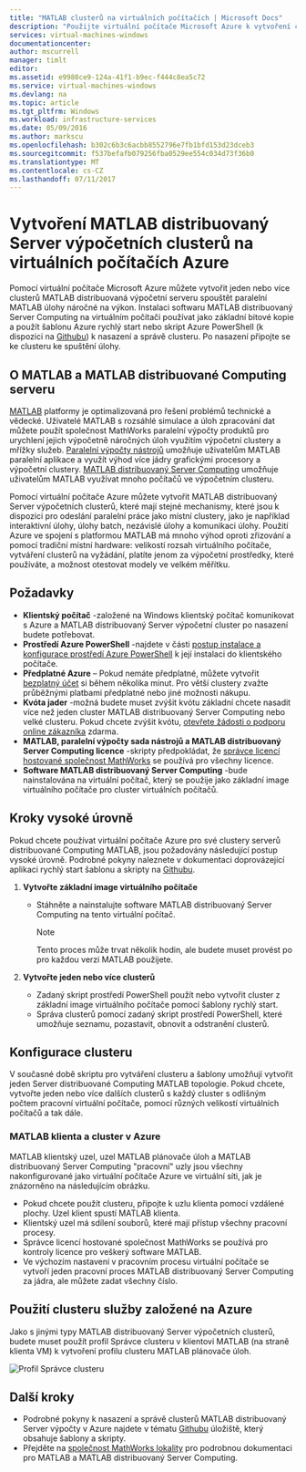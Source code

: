 ```yaml
---
title: "MATLAB clusterů na virtuálních počítačích | Microsoft Docs"
description: "Použijte virtuální počítače Microsoft Azure k vytvoření clusterů MATLAB distribuovaná výpočetní Server ke spuštění úlohy náročné paralelní MATLAB"
services: virtual-machines-windows
documentationcenter: 
author: mscurrell
manager: timlt
editor: 
ms.assetid: e9980ce9-124a-41f1-b9ec-f444c8ea5c72
ms.service: virtual-machines-windows
ms.devlang: na
ms.topic: article
ms.tgt_pltfrm: Windows
ms.workload: infrastructure-services
ms.date: 05/09/2016
ms.author: markscu
ms.openlocfilehash: b302c6b3c6acbb8552796e7fb1bfd153d23dceb3
ms.sourcegitcommit: f537befafb079256fba0529ee554c034d73f36b0
ms.translationtype: MT
ms.contentlocale: cs-CZ
ms.lasthandoff: 07/11/2017
---
```

# <a name="create-matlab-distributed-computing-server-clusters-on-azure-vms"></a>Vytvoření MATLAB distribuovaný Server výpočetních clusterů na virtuálních počítačích Azure
Pomocí virtuální počítače Microsoft Azure můžete vytvořit jeden nebo více clusterů MATLAB distribuovaná výpočetní serveru spouštět paralelní MATLAB úlohy náročné na výkon. Instalaci softwaru MATLAB distribuovaný Server Computing na virtuálním počítači používat jako základní bitové kopie a použít šablonu Azure rychlý start nebo skript Azure PowerShell (k dispozici na [Githubu](https://github.com/Azure/azure-quickstart-templates/tree/master/matlab-cluster)) k nasazení a správě clusteru. Po nasazení připojte se ke clusteru ke spuštění úlohy.

## <a name="about-matlab-and-matlab-distributed-computing-server"></a>O MATLAB a MATLAB distribuované Computing serveru
[MATLAB](http://www.mathworks.com/products/matlab/) platformy je optimalizovaná pro řešení problémů technické a vědecké. Uživatelé MATLAB s rozsáhlé simulace a úloh zpracování dat můžete použít společnost MathWorks paralelní výpočty produktů pro urychlení jejich výpočetně náročných úloh využitím výpočetní clustery a mřížky služeb. [Paralelní výpočty nástrojů](http://www.mathworks.com/products/parallel-computing/) umožňuje uživatelům MATLAB paralelní aplikace a využít výhod více jádry grafickými procesory a výpočetní clustery. [MATLAB distribuovaný Server Computing](http://www.mathworks.com/products/distriben/) umožňuje uživatelům MATLAB využívat mnoho počítačů ve výpočetním clusteru.

Pomocí virtuální počítače Azure můžete vytvořit MATLAB distribuovaný Server výpočetních clusterů, které mají stejné mechanismy, které jsou k dispozici pro odeslání paralelní práce jako místní clustery, jako je například interaktivní úlohy, úlohy batch, nezávislé úlohy a komunikaci úlohy. Použití Azure ve spojení s platformou MATLAB má mnoho výhod oproti zřizování a pomocí tradiční místní hardware: velikostí rozsah virtuálního počítače, vytváření clusterů na vyžádání, platíte jenom za výpočetní prostředky, které používáte, a možnost otestovat modely ve velkém měřítku.  

## <a name="prerequisites"></a>Požadavky
* **Klientský počítač** -založené na Windows klientský počítač komunikovat s Azure a MATLAB distribuovaný Server výpočetní cluster po nasazení budete potřebovat.
* **Prostředí Azure PowerShell** -najdete v části [postup instalace a konfigurace prostředí Azure PowerShell](/powershell/azure/overview) k její instalaci do klientského počítače.
* **Předplatné Azure** – Pokud nemáte předplatné, můžete vytvořit [bezplatný účet](https://azure.microsoft.com/free/) si během několika minut. Pro větší clustery zvažte průběžnými platbami předplatné nebo jiné možnosti nákupu.
* **Kvóta jader** -možná budete muset zvýšit kvótu základní chcete nasadit více než jeden cluster MATLAB distribuovaný Server Computing nebo velké clusteru. Pokud chcete zvýšit kvótu, [otevřete žádosti o podporu online zákazníka](https://azure.microsoft.com/blog/2014/06/04/azure-limits-quotas-increase-requests/) zdarma.
* **MATLAB, paralelní výpočty sada nástrojů a MATLAB distribuovaný Server Computing licence** -skripty předpokládat, že [správce licencí hostované společnost MathWorks](http://www.mathworks.com/products/parallel-computing/mathworks-hosted-license-manager/) se používá pro všechny licence.  
* **Software MATLAB distribuovaný Server Computing** -bude nainstalována na virtuální počítač, který se použije jako základní image virtuálního počítače pro cluster virtuálních počítačů.

## <a name="high-level-steps"></a>Kroky vysoké úrovně
Pokud chcete používat virtuální počítače Azure pro své clustery serverů distribuované Computing MATLAB, jsou požadovány následující postup vysoké úrovně. Podrobné pokyny naleznete v dokumentaci doprovázející aplikaci rychlý start šablonu a skripty na [Githubu](https://github.com/Azure/azure-quickstart-templates/tree/master/matlab-cluster).

1. **Vytvořte základní image virtuálního počítače**  

   * Stáhněte a nainstalujte software MATLAB distribuovaný Server Computing na tento virtuální počítač.

     > [!NOTE]
     > Tento proces může trvat několik hodin, ale budete muset provést po pro každou verzi MATLAB použijete.   
     >
     >
2. **Vytvořte jeden nebo více clusterů**  

   * Zadaný skript prostředí PowerShell použít nebo vytvořit cluster z základní image virtuálního počítače pomocí šablony rychlý start.   
   * Správa clusterů pomocí zadaný skript prostředí PowerShell, které umožňuje seznamu, pozastavit, obnovit a odstranění clusterů.

## <a name="cluster-configurations"></a>Konfigurace clusteru
V současné době skriptu pro vytváření clusteru a šablony umožňují vytvořit jeden Server distribuované Computing MATLAB topologie. Pokud chcete, vytvořte jeden nebo více dalších clusterů s každý cluster s odlišným počtem pracovní virtuální počítače, pomocí různých velikostí virtuálních počítačů a tak dále.

### <a name="matlab-client-and-cluster-in-azure"></a>MATLAB klienta a cluster v Azure
MATLAB klientský uzel, uzel MATLAB plánovače úloh a MATLAB distribuovaný Server Computing "pracovní" uzly jsou všechny nakonfigurované jako virtuální počítače Azure ve virtuální síti, jak je znázorněno na následujícím obrázku.


* Pokud chcete použít clusteru, připojte k uzlu klienta pomocí vzdálené plochy. Uzel klient spustí MATLAB klienta.
* Klientský uzel má sdílení souborů, které mají přístup všechny pracovní procesy.
* Správce licencí hostované společnost MathWorks se používá pro kontroly licence pro veškerý software MATLAB.
* Ve výchozím nastavení v pracovním procesu virtuální počítače se vytvoří jeden pracovní proces MATLAB distribuovaný Server Computing za jádra, ale můžete zadat všechny číslo.

## <a name="use-an-azure-based-cluster"></a>Použití clusteru služby založené na Azure
Jako s jinými typy MATLAB distribuovaný Server výpočetních clusterů, budete muset použít profil Správce clusteru v klientovi MATLAB (na straně klienta VM) k vytvoření profilu clusteru MATLAB plánovače úloh.

![Profil Správce clusteru](./media/matlab-mdcs-cluster/cluster_profile_manager.png)

## <a name="next-steps"></a>Další kroky
* Podrobné pokyny k nasazení a správě clusterů MATLAB distribuovaný Server výpočty v Azure najdete v tématu [Githubu](https://github.com/Azure/azure-quickstart-templates/tree/master/matlab-cluster) úložiště, který obsahuje šablony a skripty.
* Přejděte na [společnost MathWorks lokality](http://www.mathworks.com/) pro podrobnou dokumentaci pro MATLAB a MATLAB distribuovaný Server Computing.
